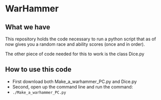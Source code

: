 # WarHammer

## What we have

This repository holds the code necessary to run a python script that as of now gives you a random race and ability scores (once and in order).

The other piece of code needed for this to work is the class Dice.py

## How to use this code

- First download both Make_a_warhammer_PC.py and Dice.py
- Second, open up the command line and run the command:
- `./Make_a_warhammer_PC.py`






